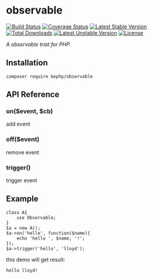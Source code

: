 # observable
[![Build Status](https://travis-ci.org/bephp/observable.svg?branch=master)](https://travis-ci.org/bephp/observable)
[![Coverage Status](https://coveralls.io/repos/bephp/observable/badge.svg?branch=master&service=github)](https://coveralls.io/github/bephp/observable?branch=master)
[![Latest Stable Version](https://poser.pugx.org/bephp/observable/v/stable)](https://packagist.org/packages/bephp/observable)
[![Total Downloads](https://poser.pugx.org/bephp/observable/downloads)](https://packagist.org/packages/bephp/observable)
[![Latest Unstable Version](https://poser.pugx.org/bephp/observable/v/unstable)](https://packagist.org/packages/bephp/observable)
[![License](https://poser.pugx.org/bephp/observable/license)](https://packagist.org/packages/bephp/observable)

*A observable triat for PHP.*


## Installation

    composer require bephp/observable

## API Reference

### on($event, $cb)
add event

### off($event)
remove event

### trigger()

trigger event

## Example

    class A{
        use Observable;
    }
    $a = new A();
    $a->on('hello', function($name){
        echo 'hello ', $name, '!';
    });
    $a->trigger('hello', 'lloyd');

this demo will get result:

    hello lloyd!


